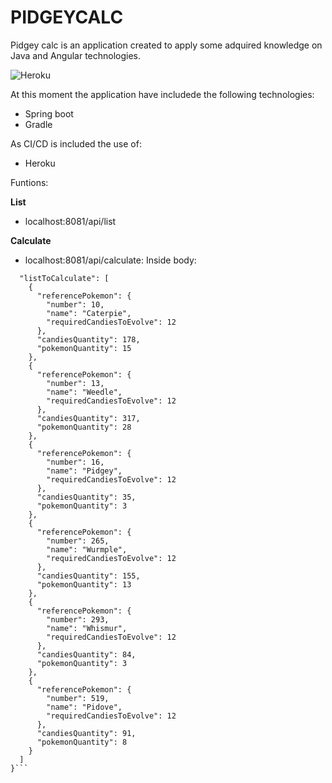 <h1>PIDGEYCALC</h1>

Pidgey calc is an application created to apply some adquired knowledge on Java and Angular technologies. 

![Heroku](https://heroku-badge.herokuapp.com/?app=pidgey-calc)

At this moment the application have includede the following technologies: 
 - Spring boot
 - Gradle
 
As CI/CD is included the use of: 
 - Heroku 

Funtions:

**List**
- localhost:8081/api/list

**Calculate**

- localhost:8081/api/calculate:
Inside body: 
```{
  "listToCalculate": [
    {
      "referencePokemon": {
        "number": 10,
        "name": "Caterpie",
        "requiredCandiesToEvolve": 12
      },
      "candiesQuantity": 178,
      "pokemonQuantity": 15
    },
    {
      "referencePokemon": {
        "number": 13,
        "name": "Weedle",
        "requiredCandiesToEvolve": 12
      },
      "candiesQuantity": 317,
      "pokemonQuantity": 28
    },
    {
      "referencePokemon": {
        "number": 16,
        "name": "Pidgey",
        "requiredCandiesToEvolve": 12
      },
      "candiesQuantity": 35,
      "pokemonQuantity": 3
    },
    {
      "referencePokemon": {
        "number": 265,
        "name": "Wurmple",
        "requiredCandiesToEvolve": 12
      },
      "candiesQuantity": 155,
      "pokemonQuantity": 13
    },
    {
      "referencePokemon": {
        "number": 293,
        "name": "Whismur",
        "requiredCandiesToEvolve": 12
      },
      "candiesQuantity": 84,
      "pokemonQuantity": 3
    },
    {
      "referencePokemon": {
        "number": 519,
        "name": "Pidove",
        "requiredCandiesToEvolve": 12
      },
      "candiesQuantity": 91,
      "pokemonQuantity": 8
    }
  ]
}```
